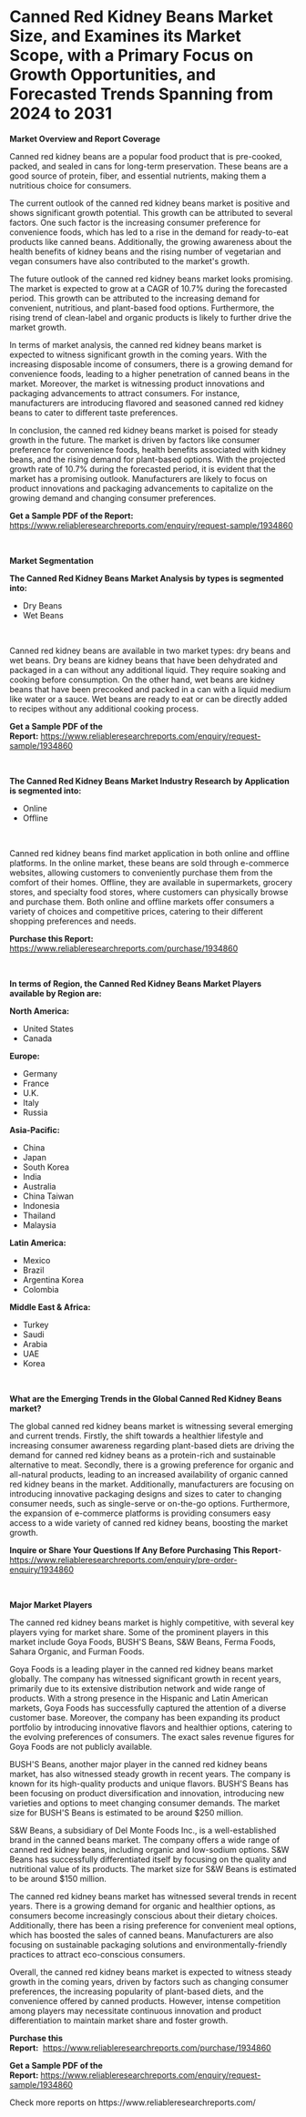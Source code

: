 <p><h1>Canned Red Kidney Beans Market Size, and Examines its Market Scope, with a Primary Focus on Growth Opportunities, and Forecasted Trends Spanning from 2024 to 2031</h1></p><p><strong>Market Overview and Report Coverage</strong></p>
<p><p>Canned red kidney beans are a popular food product that is pre-cooked, packed, and sealed in cans for long-term preservation. These beans are a good source of protein, fiber, and essential nutrients, making them a nutritious choice for consumers.</p><p>The current outlook of the canned red kidney beans market is positive and shows significant growth potential. This growth can be attributed to several factors. One such factor is the increasing consumer preference for convenience foods, which has led to a rise in the demand for ready-to-eat products like canned beans. Additionally, the growing awareness about the health benefits of kidney beans and the rising number of vegetarian and vegan consumers have also contributed to the market's growth.</p><p>The future outlook of the canned red kidney beans market looks promising. The market is expected to grow at a CAGR of 10.7% during the forecasted period. This growth can be attributed to the increasing demand for convenient, nutritious, and plant-based food options. Furthermore, the rising trend of clean-label and organic products is likely to further drive the market growth.</p><p>In terms of market analysis, the canned red kidney beans market is expected to witness significant growth in the coming years. With the increasing disposable income of consumers, there is a growing demand for convenience foods, leading to a higher penetration of canned beans in the market. Moreover, the market is witnessing product innovations and packaging advancements to attract consumers. For instance, manufacturers are introducing flavored and seasoned canned red kidney beans to cater to different taste preferences.</p><p>In conclusion, the canned red kidney beans market is poised for steady growth in the future. The market is driven by factors like consumer preference for convenience foods, health benefits associated with kidney beans, and the rising demand for plant-based options. With the projected growth rate of 10.7% during the forecasted period, it is evident that the market has a promising outlook. Manufacturers are likely to focus on product innovations and packaging advancements to capitalize on the growing demand and changing consumer preferences.</p></p>
<p><strong>Get a Sample PDF of the Report:</strong> <a href="https://www.reliableresearchreports.com/enquiry/request-sample/1934860">https://www.reliableresearchreports.com/enquiry/request-sample/1934860</a></p>
<p>&nbsp;</p>
<p><strong>Market Segmentation</strong></p>
<p><strong>The Canned Red Kidney Beans Market Analysis by types is segmented into:</strong></p>
<p><ul><li>Dry Beans</li><li>Wet Beans</li></ul></p>
<p>&nbsp;</p>
<p><p>Canned red kidney beans are available in two market types: dry beans and wet beans. Dry beans are kidney beans that have been dehydrated and packaged in a can without any additional liquid. They require soaking and cooking before consumption. On the other hand, wet beans are kidney beans that have been precooked and packed in a can with a liquid medium like water or a sauce. Wet beans are ready to eat or can be directly added to recipes without any additional cooking process.</p></p>
<p><strong>Get a Sample PDF of the Report:</strong>&nbsp;<a href="https://www.reliableresearchreports.com/enquiry/request-sample/1934860">https://www.reliableresearchreports.com/enquiry/request-sample/1934860</a></p>
<p>&nbsp;</p>
<p><strong>The Canned Red Kidney Beans Market Industry Research by Application is segmented into:</strong></p>
<p><ul><li>Online</li><li>Offline</li></ul></p>
<p>&nbsp;</p>
<p><p>Canned red kidney beans find market application in both online and offline platforms. In the online market, these beans are sold through e-commerce websites, allowing customers to conveniently purchase them from the comfort of their homes. Offline, they are available in supermarkets, grocery stores, and specialty food stores, where customers can physically browse and purchase them. Both online and offline markets offer consumers a variety of choices and competitive prices, catering to their different shopping preferences and needs.</p></p>
<p><strong>Purchase this Report:</strong>&nbsp; <a href="https://www.reliableresearchreports.com/purchase/1934860">https://www.reliableresearchreports.com/purchase/1934860</a></p>
<p>&nbsp;</p>
<p><strong>In terms of Region, the Canned Red Kidney Beans Market Players available by Region are:</strong></p>
<p>
    <p> <strong> North America: </strong>
        <ul>
            <li>United States</li>
            <li>Canada</li>
        </ul>
        </p> 
    <p> <strong> Europe: </strong>
        <ul>
            <li>Germany</li>
            <li>France</li>
            <li>U.K.</li>
            <li>Italy</li>
            <li>Russia</li>
        </ul>
        </p> 
    <p> <strong> Asia-Pacific: </strong>
        <ul>
            <li>China</li>
            <li>Japan</li>
            <li>South Korea</li>
            <li>India</li>
            <li>Australia</li>
            <li>China Taiwan</li>
            <li>Indonesia</li>
            <li>Thailand</li>
            <li>Malaysia</li>
        </ul>
        </p> 
    <p> <strong> Latin America: </strong>
        <ul>
            <li>Mexico</li>
            <li>Brazil</li>
            <li>Argentina Korea</li>
            <li>Colombia</li>
        </ul>
        </p> 
    <p> <strong> Middle East & Africa: </strong>
        <ul>
            <li>Turkey</li>
            <li>Saudi</li>
            <li>Arabia</li>
            <li>UAE</li>
            <li>Korea</li>
        </ul>
    </p>
    </p>
<p>&nbsp;</p>
<p><strong>What are the Emerging Trends in the Global Canned Red Kidney Beans market?</strong></p>
<p><p>The global canned red kidney beans market is witnessing several emerging and current trends. Firstly, the shift towards a healthier lifestyle and increasing consumer awareness regarding plant-based diets are driving the demand for canned red kidney beans as a protein-rich and sustainable alternative to meat. Secondly, there is a growing preference for organic and all-natural products, leading to an increased availability of organic canned red kidney beans in the market. Additionally, manufacturers are focusing on introducing innovative packaging designs and sizes to cater to changing consumer needs, such as single-serve or on-the-go options. Furthermore, the expansion of e-commerce platforms is providing consumers easy access to a wide variety of canned red kidney beans, boosting the market growth.</p></p>
<p><strong>Inquire or Share Your Questions If Any Before Purchasing This Report</strong>- <a href="https://www.reliableresearchreports.com/enquiry/pre-order-enquiry/1934860">https://www.reliableresearchreports.com/enquiry/pre-order-enquiry/1934860</a></p>
<p>&nbsp;</p>
<p><strong>Major Market Players</strong></p>
<p><p>The canned red kidney beans market is highly competitive, with several key players vying for market share. Some of the prominent players in this market include Goya Foods, BUSH'S Beans, S&W Beans, Ferma Foods, Sahara Organic, and Furman Foods.</p><p>Goya Foods is a leading player in the canned red kidney beans market globally. The company has witnessed significant growth in recent years, primarily due to its extensive distribution network and wide range of products. With a strong presence in the Hispanic and Latin American markets, Goya Foods has successfully captured the attention of a diverse customer base. Moreover, the company has been expanding its product portfolio by introducing innovative flavors and healthier options, catering to the evolving preferences of consumers. The exact sales revenue figures for Goya Foods are not publicly available.</p><p>BUSH'S Beans, another major player in the canned red kidney beans market, has also witnessed steady growth in recent years. The company is known for its high-quality products and unique flavors. BUSH'S Beans has been focusing on product diversification and innovation, introducing new varieties and options to meet changing consumer demands. The market size for BUSH'S Beans is estimated to be around $250 million.</p><p>S&W Beans, a subsidiary of Del Monte Foods Inc., is a well-established brand in the canned beans market. The company offers a wide range of canned red kidney beans, including organic and low-sodium options. S&W Beans has successfully differentiated itself by focusing on the quality and nutritional value of its products. The market size for S&W Beans is estimated to be around $150 million.</p><p>The canned red kidney beans market has witnessed several trends in recent years. There is a growing demand for organic and healthier options, as consumers become increasingly conscious about their dietary choices. Additionally, there has been a rising preference for convenient meal options, which has boosted the sales of canned beans. Manufacturers are also focusing on sustainable packaging solutions and environmentally-friendly practices to attract eco-conscious consumers.</p><p>Overall, the canned red kidney beans market is expected to witness steady growth in the coming years, driven by factors such as changing consumer preferences, the increasing popularity of plant-based diets, and the convenience offered by canned products. However, intense competition among players may necessitate continuous innovation and product differentiation to maintain market share and foster growth.</p></p>
<p><strong>Purchase this Report:</strong>&nbsp;&nbsp;<a href="https://www.reliableresearchreports.com/purchase/1934860">https://www.reliableresearchreports.com/purchase/1934860</a></p>
<p></p>
<p><strong>Get a Sample PDF of the Report:</strong>&nbsp;<a href="https://www.reliableresearchreports.com/enquiry/request-sample/1934860">https://www.reliableresearchreports.com/enquiry/request-sample/1934860</a></p>
<p>Check more reports on https://www.reliableresearchreports.com/</p>